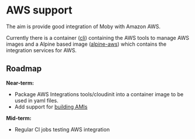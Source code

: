 # AWS support

The aim is provide good integration of Moby with Amazon AWS.

Currently there is a container ([cli](cli/)) containing the AWS tools to manage AWS images and a Alpine based image ([alpine-aws](alpine-aws/)) which contains the integration services for AWS.

## Roadmap

**Near-term:**
- Package AWS Integrations tools/cloudinit into a container image to be used in yaml files.
- Add support for [building AMIs](https://github.com/docker/moby/pull/1119)

**Mid-term:**
- Regular CI jobs testing AWS integration
